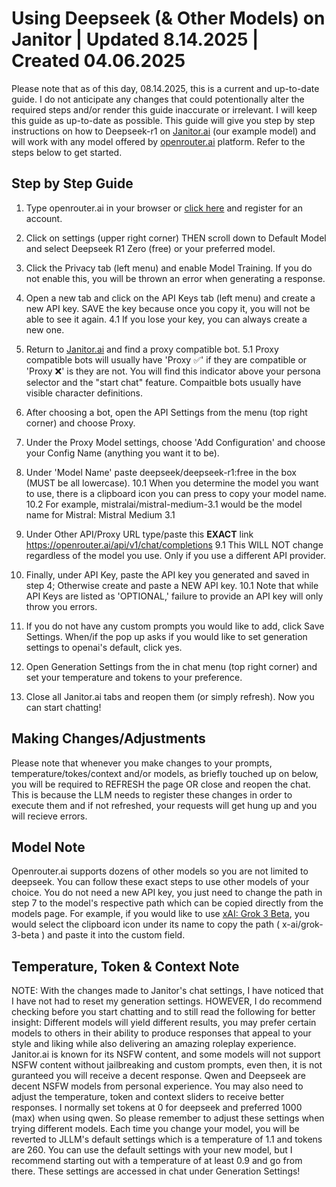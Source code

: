 # Using Deepseek (& Other Models) on Janitor | Updated 8.14.2025 | Created 04.06.2025
Please note that as of this day, 08.14.2025, this is a current and up-to-date guide. I do not anticipate any changes that could potentionally alter the required steps and/or render this guide inaccurate or irrelevant. I will keep this guide as up-to-date as possible. This guide will give you step by step instructions on how to Deepseek-r1 on [Janitor.ai](https://janitorai.com/) (our example model) and will work with any model offered by [openrouter.ai](https://openrouter.ai/) platform. Refer to the steps below to get started. 

## Step by Step Guide

1. Type openrouter.ai in your browser or [click here](https://openrouter.ai/) and register for an account. 

2. Click on settings (upper right corner) THEN scroll down to Default Model and select Deepseek R1 Zero (free) or your preferred model.

3. Click the Privacy tab (left menu) and enable Model Training. If you do not enable this, you will be thrown an error when generating a response. 

4. Open a new tab and click on the API Keys tab (left menu) and create a new API key. SAVE the key because once you copy it, you will not be able to see it again.
   4.1 If you lose your key, you can always create a new one. 

5. Return to [Janitor.ai](https://janitorai.com/) and find a proxy compatible bot. 
   5.1 Proxy compatible bots will usually have 'Proxy ✅' if they are compatible or 'Proxy ❌' is they are not. You will find this indicator 
        above your persona selector and the "start chat" feature. Compaitble bots usually have visible character definitions. 

6. After choosing a bot, open the API Settings from the menu (top right corner) and choose Proxy.

7. Under the Proxy Model settings, choose 'Add Configuration' and choose your Config Name (anything you want it to be).
   
8. Under 'Model Name' paste deepseek/deepseek-r1:free in the box (MUST be all lowercase).
   10.1 When you determine the model you want to use, there is a clipboard icon you can press to copy your model name.
   10.2 For example, mistralai/mistral-medium-3.1 would be the model name for Mistral: Mistral Medium 3.1

9. Under Other API/Proxy URL type/paste this **EXACT** link https://openrouter.ai/api/v1/chat/completions
   9.1 This WILL NOT change regardless of the model you use. Only if you use a different API provider. 

10. Finally, under API Key, paste the API key you generated and saved in step 4; Otherwise create and paste a NEW API key.
   10.1 Note that while API Keys are listed as 'OPTIONAL,' failure to provide an API key will only throw you errors. 

11. If you do not have any custom prompts you would like to add, click Save Settings. When/if the pop up asks if you 
    would like to set generation settings to openai's default, click yes. 

12. Open Generation Settings from the in chat menu (top right corner) and set your temperature and tokens to your preference. 

13. Close all Janitor.ai tabs and reopen them (or simply refresh). Now you can start chatting!


## Making Changes/Adjustments
Please note that whenever you make changes to your prompts, temperature/tokes/context and/or models, as briefly touched up on below, you will be required to REFRESH the page OR close and reopen the chat. This is because the LLM needs to register these changes in order to execute them and if not refreshed, your requests will get hung up and you will recieve errors. 

## Model Note 
Openrouter.ai supports dozens of other models so you are not limited to deepseek. You can follow these exact steps to use other models of your choice. You do not need a new API key, you just need to change the path in step 7 to the model's respective path which can be copied directly from the models page. For example, if you would like to use [xAI: Grok 3 Beta](https://openrouter.ai/x-ai/grok-3-beta), you would select the clipboard icon under its name to copy the path ( x-ai/grok-3-beta ) and paste it into the custom field.

## Temperature, Token & Context Note
NOTE: With the changes made to Janitor's chat settings, I have noticed that I have not had to reset my generation settings. HOWEVER, I do recommend checking before you start chatting and to still read the following for better insight:
Different models will yield different results, you may prefer certain models to others in their ability to produce responses that appeal to your style and liking while also delivering an amazing roleplay experience. Janitor.ai is known for its NSFW content, and some models will not support NSFW content without jailbreaking and custom prompts, even then, it is not guranteed you will receive a decent response. Qwen and Deepseek are decent NSFW models from personal experience. You may also need to adjust the temperature, token and context sliders to receive better responses. I normally set tokens at 0 for deepseek and preferred 1000 (max) when using qwen. So please remember to adjust these settings when trying different models. Each time you change your model, you will be reverted to JLLM's default settings which is a temperature of 1.1 and tokens are 260. You can use the default settings with your new model, but I recommend starting out with a temperature of at least 0.9 and go from there. These settings are accessed in chat under Generation Settings!
